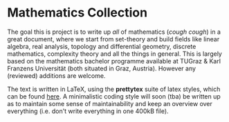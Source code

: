 # Mathematics Collection

The goal this is project is to write up *all* of mathematics (*cough cough*) in a great
document, where we start from set-theory and build fields like linear algebra, 
real analysis, topology and differential geometry, discrete mathematics, complexity theory
and all the things in general. This is largely based on the mathematics 
bachelor programme available at TUGraz & Karl Franzens Universität (both situated in
Graz, Austria). However any (reviewed) additions are welcome.

The text is written in LaTeX, using the **prettytex** suite of latex styles,
which can be found [here](https://github.com/MrP01/prettytex). A minimalistic 
coding style will soon (tba) be written up as to maintain some sense of maintainability and
keep an overview over everything (i.e. don't write everything in one 400kB file).
